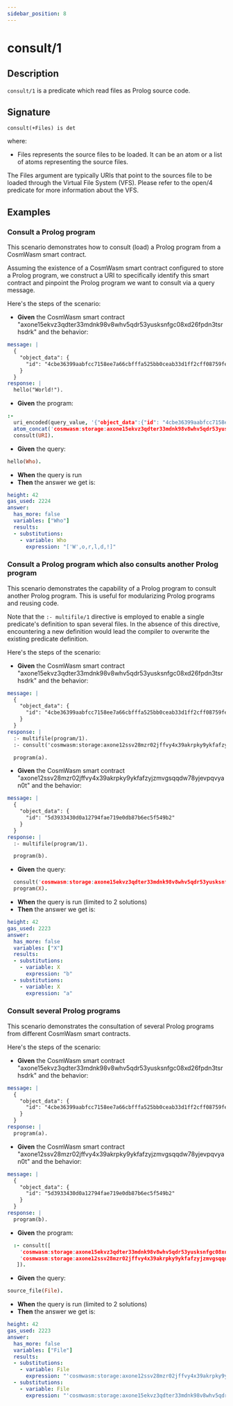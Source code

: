 ```yaml
---
sidebar_position: 8
---
```

[//]: # (This file is auto-generated. Please do not modify it yourself.)

# consult/1

## Description

`consult/1` is a predicate which read files as Prolog source code.

## Signature

```text
consult(+Files) is det
```

where:

- Files represents the source files to be loaded. It can be an atom or a list of atoms representing the source files.

The Files argument are typically URIs that point to the sources file to be loaded through the Virtual File System \(VFS\). Please refer to the open/4 predicate for more information about the VFS.

## Examples

### Consult a Prolog program

This scenario demonstrates how to consult (load) a Prolog program from a CosmWasm smart contract.

Assuming the existence of a CosmWasm smart contract configured to store a Prolog program, we construct a URI to specifically
identify this smart contract and pinpoint the Prolog program we want to consult via a query message.

Here's the steps of the scenario:

- **Given** the CosmWasm smart contract "axone15ekvz3qdter33mdnk98v8whv5qdr53yusksnfgc08xd26fpdn3tsrhsdrk" and the behavior:

```  yaml
message: |
  {
    "object_data": {
      "id": "4cbe36399aabfcc7158ee7a66cbfffa525bb0ceab33d1ff2cff08759fe0a9b05"
    }
  }
response: |
  hello("World!").
```

- **Given** the program:

```  prolog
:-
  uri_encoded(query_value, '{"object_data":{"id": "4cbe36399aabfcc7158ee7a66cbfffa525bb0ceab33d1ff2cff08759fe0a9b05"}}', Query),
  atom_concat('cosmwasm:storage:axone15ekvz3qdter33mdnk98v8whv5qdr53yusksnfgc08xd26fpdn3tsrhsdrk?base64Decode=false&query=', Query, URI),
  consult(URI).
```

- **Given** the query:

```  prolog
hello(Who).
```

- **When** the query is run
- **Then** the answer we get is:

```  yaml
height: 42
gas_used: 2224
answer:
  has_more: false
  variables: ["Who"]
  results:
  - substitutions:
    - variable: Who
      expression: "['W',o,r,l,d,!]"
```

### Consult a Prolog program which also consults another Prolog program

This scenario demonstrates the capability of a Prolog program to consult another Prolog program. This is useful for
modularizing Prolog programs and reusing code.

Note that the `:- multifile/1` directive is employed to enable a single predicate's definition to span several files.
In the absence of this directive, encountering a new definition would lead the compiler to overwrite the existing
predicate definition.

Here's the steps of the scenario:

- **Given** the CosmWasm smart contract "axone15ekvz3qdter33mdnk98v8whv5qdr53yusksnfgc08xd26fpdn3tsrhsdrk" and the behavior:

```  yaml
message: |
  {
    "object_data": {
      "id": "4cbe36399aabfcc7158ee7a66cbfffa525bb0ceab33d1ff2cff08759fe0a9b05"
    }
  }
response: |
  :- multifile(program/1).
  :- consult('cosmwasm:storage:axone12ssv28mzr02jffvy4x39akrpky9ykfafzyjzmvgsqqdw78yjevpqvyan0t?query=%7B%22object_data%22%3A%7B%22id%22%3A%20%225d3933430d0a12794fae719e0db87b6ec5f549b2%22%7D%7D&base64Decode=false').

  program(a).
```

- **Given** the CosmWasm smart contract "axone12ssv28mzr02jffvy4x39akrpky9ykfafzyjzmvgsqqdw78yjevpqvyan0t" and the behavior:

```  yaml
message: |
  {
    "object_data": {
      "id": "5d3933430d0a12794fae719e0db87b6ec5f549b2"
    }
  }
response: |
  :- multifile(program/1).

  program(b).
```

- **Given** the query:

```  prolog
  consult('cosmwasm:storage:axone15ekvz3qdter33mdnk98v8whv5qdr53yusksnfgc08xd26fpdn3tsrhsdrk?query=%7B%22object_data%22%3A%7B%22id%22%3A%20%224cbe36399aabfcc7158ee7a66cbfffa525bb0ceab33d1ff2cff08759fe0a9b05%22%7D%7D&base64Decode=false'),
  program(X).
```

- **When** the query is run (limited to 2 solutions)
- **Then** the answer we get is:

```  yaml
height: 42
gas_used: 2223
answer:
  has_more: false
  variables: ["X"]
  results:
  - substitutions:
    - variable: X
      expression: "b"
  - substitutions:
    - variable: X
      expression: "a"
```

### Consult several Prolog programs

This scenario demonstrates the consultation of several Prolog programs from different CosmWasm smart contracts.

Here's the steps of the scenario:

- **Given** the CosmWasm smart contract "axone15ekvz3qdter33mdnk98v8whv5qdr53yusksnfgc08xd26fpdn3tsrhsdrk" and the behavior:

```  yaml
message: |
  {
    "object_data": {
      "id": "4cbe36399aabfcc7158ee7a66cbfffa525bb0ceab33d1ff2cff08759fe0a9b05"
    }
  }
response: |
  program(a).
```

- **Given** the CosmWasm smart contract "axone12ssv28mzr02jffvy4x39akrpky9ykfafzyjzmvgsqqdw78yjevpqvyan0t" and the behavior:

```  yaml
message: |
  {
    "object_data": {
      "id": "5d3933430d0a12794fae719e0db87b6ec5f549b2"
    }
  }
response: |
  program(b).
```

- **Given** the program:

```  prolog
  :- consult([
    'cosmwasm:storage:axone15ekvz3qdter33mdnk98v8whv5qdr53yusksnfgc08xd26fpdn3tsrhsdrk?query=%7B%22object_data%22%3A%7B%22id%22%3A%20%224cbe36399aabfcc7158ee7a66cbfffa525bb0ceab33d1ff2cff08759fe0a9b05%22%7D%7D&base64Decode=false',
    'cosmwasm:storage:axone12ssv28mzr02jffvy4x39akrpky9ykfafzyjzmvgsqqdw78yjevpqvyan0t?query=%7B%22object_data%22%3A%7B%22id%22%3A%20%225d3933430d0a12794fae719e0db87b6ec5f549b2%22%7D%7D&base64Decode=false'
   ]).
```

- **Given** the query:

```  prolog
source_file(File).
```

- **When** the query is run (limited to 2 solutions)
- **Then** the answer we get is:

```  yaml
height: 42
gas_used: 2223
answer:
  has_more: false
  variables: ["File"]
  results:
  - substitutions:
    - variable: File
      expression: "'cosmwasm:storage:axone12ssv28mzr02jffvy4x39akrpky9ykfafzyjzmvgsqqdw78yjevpqvyan0t?query=%7B%22object_data%22%3A%7B%22id%22%3A%20%225d3933430d0a12794fae719e0db87b6ec5f549b2%22%7D%7D&base64Decode=false'"
  - substitutions:
    - variable: File
      expression: "'cosmwasm:storage:axone15ekvz3qdter33mdnk98v8whv5qdr53yusksnfgc08xd26fpdn3tsrhsdrk?query=%7B%22object_data%22%3A%7B%22id%22%3A%20%224cbe36399aabfcc7158ee7a66cbfffa525bb0ceab33d1ff2cff08759fe0a9b05%22%7D%7D&base64Decode=false'"
```
